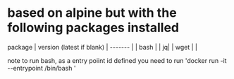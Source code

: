 # based on alpine but with the following packages installed

package | version (latest if blank) |
------- | |
bash | |
jq| | 
wget | |

note to run bash, as a entry poiint id defined you need to run 'docker run -it --entrypoint /bin/bash <image>'

